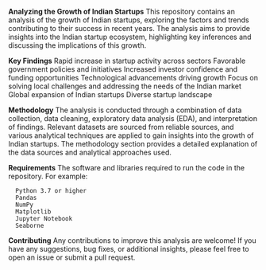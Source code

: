 
**Analyzing the Growth of Indian Startups**
This repository contains an analysis of the growth of Indian startups, exploring the factors and trends contributing to their success in recent years. The analysis aims to provide insights into the Indian startup ecosystem, highlighting key inferences and discussing the implications of this growth.

**Key Findings**
Rapid increase in startup activity across sectors
Favorable government policies and initiatives
Increased investor confidence and funding opportunities
Technological advancements driving growth
Focus on solving local challenges and addressing the needs of the Indian market
Global expansion of Indian startups
Diverse startup landscape


**Methodology**
The analysis is conducted through a combination of data collection, data cleaning, exploratory data analysis (EDA), and interpretation of findings. Relevant datasets are sourced from reliable sources, and various analytical techniques are applied to gain insights into the growth of Indian startups. The methodology section provides a detailed explanation of the data sources and analytical approaches used.

**Requirements**
The software and libraries required to run the code in the repository. For example:

      Python 3.7 or higher
      Pandas
      NumPy
      Matplotlib
      Jupyter Notebook
      Seaborne
      
**Contributing**
      Any contributions to improve this analysis are welcome!
      If you have any suggestions, bug fixes, or additional insights, please feel free to open an issue or submit a pull request.

